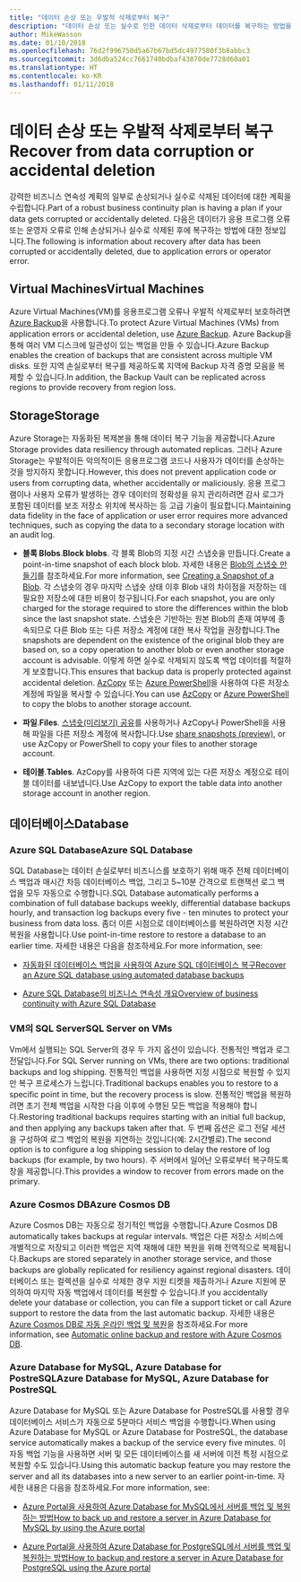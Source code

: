```yaml
---
title: "데이터 손상 또는 우발적 삭제로부터 복구"
description: "데이터 손상 또는 실수로 인한 데이터 삭제로부터 데이터를 복구하는 방법을 이해하고 재해 복구에 대한 계획 뿐만 아니라 복원력 있고 항상 사용 가능한 내결함성 응용 프로그램을 설계하는 방법에 대한 문서입니다."
author: MikeWasson
ms.date: 01/10/2018
ms.openlocfilehash: 76d2f996750d5a67b67bd5dc4977580f3b8abbc3
ms.sourcegitcommit: 3d6dba524cc7661740bdbaf43870de7728d60a01
ms.translationtype: HT
ms.contentlocale: ko-KR
ms.lasthandoff: 01/11/2018
---
```

# <a name="recover-from-data-corruption-or-accidental-deletion"></a><span data-ttu-id="804a2-103">데이터 손상 또는 우발적 삭제로부터 복구</span><span class="sxs-lookup"><span data-stu-id="804a2-103">Recover from data corruption or accidental deletion</span></span> 

<span data-ttu-id="804a2-104">강력한 비즈니스 연속성 계획의 일부로 손상되거나 실수로 삭제된 데이터에 대한 계획을 수립합니다.</span><span class="sxs-lookup"><span data-stu-id="804a2-104">Part of a robust business continuity plan is having a plan if your data gets corrupted or accidentally deleted.</span></span> <span data-ttu-id="804a2-105">다음은 데이터가 응용 프로그램 오류 또는 운영자 오류로 인해 손상되거나 실수로 삭제된 후에 복구하는 방법에 대한 정보입니다.</span><span class="sxs-lookup"><span data-stu-id="804a2-105">The following is information about recovery after data has been corrupted or accidentally deleted, due to application errors or operator error.</span></span>

## <a name="virtual-machines"></a><span data-ttu-id="804a2-106">Virtual Machines</span><span class="sxs-lookup"><span data-stu-id="804a2-106">Virtual Machines</span></span>

<span data-ttu-id="804a2-107">Azure Virtual Machines(VM)를 응용프로그램 오류나 우발적 삭제로부터 보호하려면 [Azure Backup](/azure/backup/)을 사용합니다.</span><span class="sxs-lookup"><span data-stu-id="804a2-107">To protect Azure Virtual Machines (VMs) from application errors or accidental deletion, use [Azure Backup](/azure/backup/).</span></span> <span data-ttu-id="804a2-108">Azure Backup을 통해 여러 VM 디스크에 일관성이 있는 백업을 만들 수 있습니다.</span><span class="sxs-lookup"><span data-stu-id="804a2-108">Azure Backup enables the creation of backups that are consistent across multiple VM disks.</span></span> <span data-ttu-id="804a2-109">또한 지역 손실로부터 복구를 제공하도록 지역에 Backup 자격 증명 모음을 복제할 수 있습니다.</span><span class="sxs-lookup"><span data-stu-id="804a2-109">In addition, the Backup Vault can be replicated across regions to provide recovery from region loss.</span></span>

## <a name="storage"></a><span data-ttu-id="804a2-110">Storage</span><span class="sxs-lookup"><span data-stu-id="804a2-110">Storage</span></span>

<span data-ttu-id="804a2-111">Azure Storage는 자동화된 복제본을 통해 데이터 복구 기능을 제공합니다.</span><span class="sxs-lookup"><span data-stu-id="804a2-111">Azure Storage provides data resiliency through automated replicas.</span></span> <span data-ttu-id="804a2-112">그러나 Azure Storage는 우발적이든 악의적이든 응용프로그램 코드나 사용자가 데이터를 손상하는 것을 방지하지 못합니다.</span><span class="sxs-lookup"><span data-stu-id="804a2-112">However, this does not prevent application code or users from corrupting data, whether accidentally or maliciously.</span></span> <span data-ttu-id="804a2-113">응용 프로그램이나 사용자 오류가 발생하는 경우 데이터의 정확성을 유지 관리하려면 감사 로그가 포함된 데이터를 보조 저장소 위치에 복사하는 등 고급 기술이 필요합니다.</span><span class="sxs-lookup"><span data-stu-id="804a2-113">Maintaining data fidelity in the face of application or user error requires more advanced techniques, such as copying the data to a secondary storage location with an audit log.</span></span> 

- <span data-ttu-id="804a2-114">**블록 Blobs**.</span><span class="sxs-lookup"><span data-stu-id="804a2-114">**Block blobs**.</span></span> <span data-ttu-id="804a2-115">각 블록 Blob의 지정 시간 스냅숏을 만듭니다.</span><span class="sxs-lookup"><span data-stu-id="804a2-115">Create a point-in-time snapshot of each block blob.</span></span> <span data-ttu-id="804a2-116">자세한 내용은 [Blob의 스냅숏 만들기](/rest/api/storageservices/creating-a-snapshot-of-a-blob)를 참조하세요.</span><span class="sxs-lookup"><span data-stu-id="804a2-116">For more information, see [Creating a Snapshot of a Blob](/rest/api/storageservices/creating-a-snapshot-of-a-blob).</span></span> <span data-ttu-id="804a2-117">각 스냅숏의 경우 마지막 스냅숏 상태 이후 Blob 내의 차이점을 저장하는 데 필요한 저장소에 대한 비용이 청구됩니다.</span><span class="sxs-lookup"><span data-stu-id="804a2-117">For each snapshot, you are only charged for the storage required to store the differences within the blob since the last snapshot state.</span></span> <span data-ttu-id="804a2-118">스냅숏은 기반하는 원본 Blob의 존재 여부에 종속되므로 다른 Blob 또는 다른 저장소 계정에 대한 복사 작업을 권장합니다.</span><span class="sxs-lookup"><span data-stu-id="804a2-118">The snapshots are dependent on the existence of the original blob they are based on, so a copy operation to another blob or even another storage account is advisable.</span></span> <span data-ttu-id="804a2-119">이렇게 하면 실수로 삭제되지 않도록 백업 데이터를 적절하게 보호합니다.</span><span class="sxs-lookup"><span data-stu-id="804a2-119">This ensures that backup data is properly protected against accidental deletion.</span></span> <span data-ttu-id="804a2-120">[AzCopy](/azure/storage/common/storage-use-azcopy) 또는 [Azure PowerShell](/azure/storage/common/storage-powershell-guide-full)을 사용하여 다른 저장소 계정에 파일을 복사할 수 있습니다.</span><span class="sxs-lookup"><span data-stu-id="804a2-120">You can use [AzCopy](/azure/storage/common/storage-use-azcopy) or [Azure PowerShell](/azure/storage/common/storage-powershell-guide-full) to copy the blobs to another storage account.</span></span>

- <span data-ttu-id="804a2-121">**파일**.</span><span class="sxs-lookup"><span data-stu-id="804a2-121">**Files**.</span></span> <span data-ttu-id="804a2-122">[스냅숏(미리보기) 공유](/azure/storage/files/storage-how-to-use-files-snapshots)를 사용하거나 AzCopy나 PowerShell을 사용해 파일을 다른 저장소 계정에 복사합니다.</span><span class="sxs-lookup"><span data-stu-id="804a2-122">Use [share snapshots (preview)](/azure/storage/files/storage-how-to-use-files-snapshots), or use AzCopy or PowerShell to copy your files to another storage account.</span></span>

- <span data-ttu-id="804a2-123">**테이블**.</span><span class="sxs-lookup"><span data-stu-id="804a2-123">**Tables**.</span></span> <span data-ttu-id="804a2-124">AzCopy를 사용하여 다른 지역에 있는 다른 저장소 계정으로 테이블 데이터를 내보냅니다.</span><span class="sxs-lookup"><span data-stu-id="804a2-124">Use AzCopy to export the table data into another storage account in another region.</span></span>

## <a name="database"></a><span data-ttu-id="804a2-125">데이터베이스</span><span class="sxs-lookup"><span data-stu-id="804a2-125">Database</span></span>

### <a name="azure-sql-database"></a><span data-ttu-id="804a2-126">Azure SQL Database</span><span class="sxs-lookup"><span data-stu-id="804a2-126">Azure SQL Database</span></span> 

<span data-ttu-id="804a2-127">SQL Database는 데이터 손실로부터 비즈니스를 보호하기 위해 매주 전체 데이터베이스 백업과 매시간 차등 데이터베이스 백업, 그리고 5~10분 간격으로 트랜잭션 로그 백업을 모두 자동으로 수행합니다.</span><span class="sxs-lookup"><span data-stu-id="804a2-127">SQL Database automatically performs a combination of full database backups weekly, differential database backups hourly, and transaction log backups every five - ten minutes to protect your business from data loss.</span></span> <span data-ttu-id="804a2-128">좀더 이른 시점으로 데이터베이스를 복원하려면 지정 시간 복원을 사용합니다.</span><span class="sxs-lookup"><span data-stu-id="804a2-128">Use point-in-time restore to restore a database to an earlier time.</span></span> <span data-ttu-id="804a2-129">자세한 내용은 다음을 참조하세요.</span><span class="sxs-lookup"><span data-stu-id="804a2-129">For more information, see:</span></span>

- [<span data-ttu-id="804a2-130">자동화된 데이터베이스 백업을 사용하여 Azure SQL 데이터베이스 복구</span><span class="sxs-lookup"><span data-stu-id="804a2-130">Recover an Azure SQL database using automated database backups</span></span>](/azure/sql-database/sql-database-recovery-using-backups)

- [<span data-ttu-id="804a2-131">Azure SQL Database의 비즈니스 연속성 개요</span><span class="sxs-lookup"><span data-stu-id="804a2-131">Overview of business continuity with Azure SQL Database</span></span>](/azure/sql-database/sql-database-business-continuity)

### <a name="sql-server-on-vms"></a><span data-ttu-id="804a2-132">VM의 SQL Server</span><span class="sxs-lookup"><span data-stu-id="804a2-132">SQL Server on VMs</span></span>

<span data-ttu-id="804a2-133">Vm에서 실행되는 SQL Server의 경우 두 가지 옵션이 있습니다. 전통적인 백업과 로그 전달입니다.</span><span class="sxs-lookup"><span data-stu-id="804a2-133">For SQL Server running on VMs, there are two options: traditional backups and log shipping.</span></span> <span data-ttu-id="804a2-134">전통적인 백업을 사용하면 지정 시점으로 복원할 수 있지만 복구 프로세스가 느립니다.</span><span class="sxs-lookup"><span data-stu-id="804a2-134">Traditional backups enables you to restore to a specific point in time, but the recovery process is slow.</span></span> <span data-ttu-id="804a2-135">전통적인 백업을 복원하려면 초기 전체 백업을 시작한 다음 이후에 수행된 모든 백업을 적용해야 합니다.</span><span class="sxs-lookup"><span data-stu-id="804a2-135">Restoring traditional backups requires starting with an initial full backup, and then applying any backups taken after that.</span></span> <span data-ttu-id="804a2-136">두 번째 옵션은 로그 전달 세션을 구성하여 로그 백업의 복원을 지연하는 것입니다(예: 2시간별로).</span><span class="sxs-lookup"><span data-stu-id="804a2-136">The second option is to configure a log shipping session to delay the restore of log backups (for example, by two hours).</span></span> <span data-ttu-id="804a2-137">주 서버에서 일어난 오류로부터 복구하도록 창을 제공합니다.</span><span class="sxs-lookup"><span data-stu-id="804a2-137">This provides a window to recover from errors made on the primary.</span></span>

### <a name="azure-cosmos-db"></a><span data-ttu-id="804a2-138">Azure Cosmos DB</span><span class="sxs-lookup"><span data-stu-id="804a2-138">Azure Cosmos DB</span></span>

<span data-ttu-id="804a2-139">Azure Cosmos DB는 자동으로 정기적인 백업을 수행합니다.</span><span class="sxs-lookup"><span data-stu-id="804a2-139">Azure Cosmos DB automatically takes backups at regular intervals.</span></span> <span data-ttu-id="804a2-140">백업은 다른 저장소 서비스에 개별적으로 저장되고 이러한 백업은 지역 재해에 대한 복원을 위해 전역적으로 복제됩니다.</span><span class="sxs-lookup"><span data-stu-id="804a2-140">Backups are stored separately in another storage service, and those backups are globally replicated for resiliency against regional disasters.</span></span> <span data-ttu-id="804a2-141">데이터베이스 또는 컬렉션을 실수로 삭제한 경우 지원 티켓을 제출하거나 Azure 지원에 문의하여 마지막 자동 백업에서 데이터를 복원할 수 있습니다.</span><span class="sxs-lookup"><span data-stu-id="804a2-141">If you accidentally delete your database or collection, you can file a support ticket or call Azure support to restore the data from the last automatic backup.</span></span> <span data-ttu-id="804a2-142">자세한 내용은 [Azure Cosmos DB로 자동 온라인 백업 및 복원](/azure/cosmos-db/online-backup-and-restore)을 참조하세요.</span><span class="sxs-lookup"><span data-stu-id="804a2-142">For more information, see [Automatic online backup and restore with Azure Cosmos DB](/azure/cosmos-db/online-backup-and-restore).</span></span>

### <a name="azure-database-for-mysql-azure-database-for-postresql"></a><span data-ttu-id="804a2-143">Azure Database for MySQL, Azure Database for PostreSQL</span><span class="sxs-lookup"><span data-stu-id="804a2-143">Azure Database for MySQL, Azure Database for PostreSQL</span></span>

<span data-ttu-id="804a2-144">Azure Database for MySQL 또는 Azure Database for PostreSQL를 사용할 경우 데이터베이스 서비스가 자동으로 5분마다 서비스 백업을 수행합니다.</span><span class="sxs-lookup"><span data-stu-id="804a2-144">When using Azure Database for MySQL or Azure Database for PostreSQL, the database service automatically makes a backup of the service every five minutes.</span></span> <span data-ttu-id="804a2-145">이 자동 백업 기능을 사용하면 서버 및 모든 데이터베이스를 새 서버에 이전 특정 시점으로 복원할 수도 있습니다.</span><span class="sxs-lookup"><span data-stu-id="804a2-145">Using this automatic backup feature you may restore the server and all its databases into a new server to an earlier point-in-time.</span></span> <span data-ttu-id="804a2-146">자세한 내용은 다음을 참조하세요.</span><span class="sxs-lookup"><span data-stu-id="804a2-146">For more information, see:</span></span>

- [<span data-ttu-id="804a2-147">Azure Portal을 사용하여 Azure Database for MySQL에서 서버를 백업 및 복원하는 방법</span><span class="sxs-lookup"><span data-stu-id="804a2-147">How to back up and restore a server in Azure Database for MySQL by using the Azure portal</span></span>](/azure/mysql/howto-restore-server-portal)

- [<span data-ttu-id="804a2-148">Azure Portal을 사용하여 Azure Database for PostgreSQL에서 서버를 백업 및 복원하는 방법</span><span class="sxs-lookup"><span data-stu-id="804a2-148">How to backup and restore a server in Azure Database for PostgreSQL using the Azure portal</span></span>](/azure/postgresql/howto-restore-server-portal)

